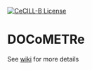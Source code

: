 [![CeCILL-B License](https://img.shields.io/badge/Licence-CeCILL--B-brightgreen)](https://github.com/fbuloup/DOCoMETRe/blob/master/LICENCE)

# DOCoMETRe

See [wiki](https://github.com/fbuloup/DOCoMETRe/wiki) for more details
